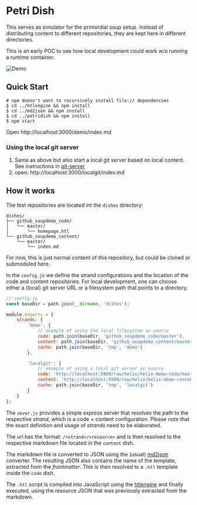 Petri Dish
==========

This serves as simulator for the primordial soup setup. Instead of distributing content to different repositories, they are kept here in different directories.

This is an early POC to see how local development could work w/o running a runtime container.

![Demo](docs/demo.gif)

Quick Start
-----------

```
# npm doesn't want to recursively install file:// dependencies 
$ cd ../htlengine && npm install
$ cd ../md2json && npm install
$ cd ../petridish && npm install
$ npm start
```

Open http://localhost:3000/demo/index.md

### Using the local git server

1. Same as above but also start a local git server based on local content. See instructions in [git-server](../../research/git/git-server)
2. open: http://localhost:3000/localgit/index.md

How it works
------------

The test repositories are located int the  `dishes` directory:

```
dishes/
├── github_soupdemo_code/
│   └── master/
│       └── homepage.htl
└── github_soupdemo_content/
    └── master/
        └── index.md
```

For now, this is just normal content of _this_ repository, but could be cloned or submoduled here.

In the `config.js` we define the strand configurations and the location of the code and content repositories.
For local development, one can choose either a (local) git server URL or a filesystem path that points to a directory.

```js
// config.js
const baseDir = path.join(__dirname, 'dishes');

module.exports = {
    strands: {
        'demo': {
            // example of using the local filesystem as source
            code: path.join(baseDir, 'github_soupdemo_code/master'),
            content: path.join(baseDir, 'github_soupdemo_content/master'),
            cache: path.join(baseDir, 'tmp', 'demo')
        },

        'localgit': {
            // example of using a local git server as source
            code: 'http://localhost:5000/raw/helix/helix-demo-code/master',
            content: 'http://localhost:5000/raw/helix/helix-demo-content/master',
            cache: path.join(baseDir, 'tmp', 'localgit')
        }
    }
};
```

The `sever.js` provides a simple _express_ server that resolves the path to the respective _strand_, which is a 
code + content configuration. Please note that the exact definition and usage of _strands_ need to be 
elaborated. 

The url has the format: `/<strand>/<resource>` and is then resolved to the respective markdown file
located in the `content` dish. 

The markdown file is converted to JSON using the (usual) [md2json](../md2json) converter. The resulting JSON also contains
the name of the template, extracted from the _frontmatter_. This is then resolved to a `.htl` template inside
the `code` dish.

The `.htl` script is compiled into JavaScript using the [htlengine](../htlengine) and finally executed, using the 
resource JSON that was previously extracted from the markdown.

  
